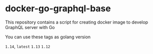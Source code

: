 # docker-go-graphql-base

This repository contains a script for creating docker image to develop GraphQL server with Go

You can use these tags as golang version

`1.14`, `latest`
`1.13`
`1.12`
